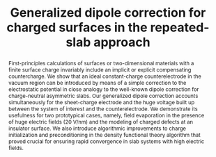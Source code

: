 ---
title: Generalized dipole correction for charged surfaces in the repeated-slab approach
journal: Physical Review B 102, 045403
authors:
  - Christoph Freysoldt
  - Arpit Mishra
  - Michael Ashton
  - Joerg Neugebauer
abstract: First-principles calculations of surfaces or two-dimensional materials with a finite surface charge invariably include an implicit or explicit compensating countercharge. We show that an ideal constant-charge counterelectrode in the vacuum region can be introduced by means of a simple correction to the electrostatic potential in close analogy to the well-known dipole correction for charge-neutral asymmetric slabs. Our generalized dipole correction accounts simultaneously for the sheet-charge electrode and the huge voltage built up between the system of interest and the counterelectrode. We demonstrate its usefulness for two prototypical cases, namely, field evaporation in the presence of huge electric fields (20 V/nm) and the modeling of charged defects at an insulator surface. We also introduce algorithmic improvements to charge initialization and preconditioning in the density functional theory algorithm that proved crucial for ensuring rapid convergence in slab systems with high electric fields.
full-text: https://journals.aps.org/prb/abstract/10.1103/PhysRevB.102.045403
mybinder: https://mybinder.org/v2/gh/pyiron/pyiron_generalized_dipole/master?filepath=dipole.ipynb

---
